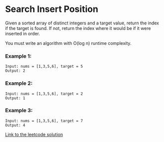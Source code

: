 # Search Insert Position

Given a sorted array of distinct integers and a target value, return the index if the target is found. If not, return the index where it would be if it were inserted in order.

You must write an algorithm with O(log n) runtime complexity.

### Example 1:

```
Input: nums = [1,3,5,6], target = 5
Output: 2
```

### Example 2:

```
Input: nums = [1,3,5,6], target = 2
Output: 1
```

### Example 3:

```
Input: nums = [1,3,5,6], target = 7
Output: 4
```

[Link to the leetcode solution](https://leetcode.com/problems/search-insert-position/submissions/1760865842)